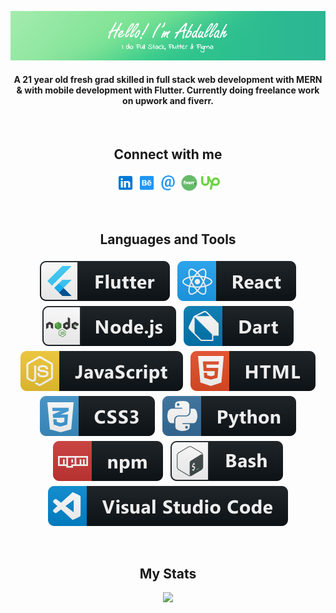 <!-- <p align="center"><a href="https://github.com/mabdullah412"><img width="100%" alt="Hello, I'm Abdullah. I do Full Stack and Flutter" src="./images/github-readme-header-03.png" /></a></p> -->

![Header](/images/github-readme%20header-03.png)

<h4 align="center">A 21 year old fresh grad skilled in full stack web development with MERN & with mobile development with Flutter. Currently doing freelance work on upwork and fiverr.</h4>

<br>

<h2 align="center">Connect with me</h2>
<p align="center">
  <a href="https://linkedin.com/in/mabdullah412"><img height="30" src="/images/linkedin.png" alt="linkedin" /></a>
  <a href="https://www.behance.net/mabdullah412"><img height="30" src="/images/behance.png" alt="behance" /></a>
  <a href="mailto:muhammad.abdullah02@outlook.com"><img height="30" src="/images/email.png" alt="email" /></a>
  <a href="https://www.fiverr.com/mabdullahmughl"><img height="30" src="/images/fiverr.png" alt="fiverr" /></a>
  <a href="https://www.upwork.com/freelancers/~01907a7a40e8bdb1f7"><img height="30" src="/images/upwork.png" alt="upwork" /></a>
</p>

<br>

<h2 align="center">Languages and Tools</h2>
<p align="center">
  <!-- For more icons please follow  https://github.com/MikeCodesDotNET/ColoredBadges -->
  <img src="https://raw.githubusercontent.com/MikeCodesDotNET/ColoredBadges/4a38660afb7be89a6032218589b4454a1285c7f8/svg/dev/frameworks/flutter.svg" alt="flutter" style="vertical-align:top; margin:4px">
  <img src="https://raw.githubusercontent.com/8bithemant/8bithemant/master/svg/dev/frameworks/react.svg" alt="react" style="vertical-align:top; margin:4px">
  <img src="https://raw.githubusercontent.com/MikeCodesDotNET/ColoredBadges/4a38660afb7be89a6032218589b4454a1285c7f8/svg/dev/frameworks/nodejs.svg" alt="nodejs" style="vertical-align:top; margin:4px">
  <img src="https://raw.githubusercontent.com/MikeCodesDotNET/ColoredBadges/4a38660afb7be89a6032218589b4454a1285c7f8/svg/dev/languages/dart.svg" alt="dart" style="vertical-align:top; margin:4px">
  <img src="https://raw.githubusercontent.com/8bithemant/8bithemant/master/svg/dev/languages/js.svg" alt="js" style="vertical-align:top; margin:4px">
  <img src="https://raw.githubusercontent.com/8bithemant/8bithemant/master/svg/dev/languages/html.svg" alt="html" style="vertical-align:top; margin:4px">
  <img src="https://raw.githubusercontent.com/MikeCodesDotNET/ColoredBadges/4a38660afb7be89a6032218589b4454a1285c7f8/svg/dev/languages/css3.svg" alt="css3" style="vertical-align:top; margin:4px">
  <img src="https://raw.githubusercontent.com/8bithemant/8bithemant/master/svg/dev/languages/python.svg" alt="python" style="vertical-align:top; margin:4px">
  <img src="https://raw.githubusercontent.com/8bithemant/8bithemant/master/svg/dev/services/npm.svg" alt="npm" style="vertical-align:top; margin:4px">
  <img src="https://raw.githubusercontent.com/8bithemant/8bithemant/master/svg/dev/tools/bash.svg" alt="bash" style="vertical-align:top; margin:4px">
  <img src="https://raw.githubusercontent.com/8bithemant/8bithemant/master/svg/dev/tools/visualstudio_code.svg" alt="vscode" style="vertical-align:top; margin:4px">

</p>

<br>

<h2 align="center">My Stats</h2>
<p align="center">
  <img src="https://github-readme-stats.vercel.app/api?username=mabdullah412&show_icons=true&theme=gotham">
</p>

<!-- ![GitHub stats](https://github-readme-stats.vercel.app/api?username=mabdullah412&show_icons=true&theme=dracula) -->
<!-- # Hi there, I'm Abdullah 👋 -->

<!-- I am a Senior Year Computer Science Student at Ghulam Ishaq Khan Institute (GIKI), Pakistan. -->
<!-- - 🔭 I'm currently working on healthcare app with Flutter and Node -->
<!-- - 🥅 2022 Goal: Become an expert flutter developer -->
<!-- - 🌱 I’m currently learning Flutter, Node, Express, MongoDB -->

<!-- ## Connect with me -->

<!-- [![website](./img/twitter-light.svg)](https://twitter.com/mabdullah412#gh-light-mode-only)
[![website](./img/twitter-dark.svg)](https://twitter.com/mabdullah412#gh-dark-mode-only)
&nbsp;&nbsp; -->
<!-- [![website](./img/linkedin-light.svg)](https://www.linkedin.com/in/mabdullah412#gh-light-mode-only) -->
<!-- [![website](./img/linkedin-dark.svg)](https://www.linkedin.com/in/mabdullah412#gh-dark-mode-only) -->

<!-- ## Skills and Experience
* 📱 FLUTTER
* 💻 HTML, CSS, Bootstrap, CSS
* 👩‍💻 NodeJS, ExpressJS, MongoDB
* 🌐 C/C++, JavaScript, Python -->

<!-- ## My Projects -->
<!-- [![Readme Card](https://github-readme-stats.vercel.app/api/pin/?username=mabdullah412&repo=event-services-marketplace&theme=dracula)](https://github.com/mabdullah412/event-services-marketplace) -->
<!-- [![Readme Card](https://github-readme-stats.vercel.app/api/pin/?username=mabdullah412&repo=event-services-marketplace-api&theme=dracula)](https://github.com/mabdullah412/event-services-marketplace-api) -->
<!-- [![Readme Card](https://github-readme-stats.vercel.app/api/pin/?username=mabdullah412&repo=sorting-algorithms-visualizer-js&theme=dracula)](https://github.com/mabdullah412/sorting-algorithms-visualizer-js) -->
<!-- [![Readme Card](https://github-readme-stats.vercel.app/api/pin/?username=mabdullah412&repo=whatsapp-clone-flutter&theme=dracula)](https://github.com/mabdullah412/whatsapp-clone-flutter) -->

<!-- [![Top Langs](https://github-readme-stats.vercel.app/api/top-langs/?username=mabdullah412&layout=compact&theme=dracula)](https://github.com/mabdullah412) -->

<!-- ![GitHub streak stats](https://github-readme-streak-stats.herokuapp.com/?user=mabdullah412)   -->
<!-- ![GitHub Activity Graph](https://activity-graph.herokuapp.com/graph?username=mabdullah412)   -->


